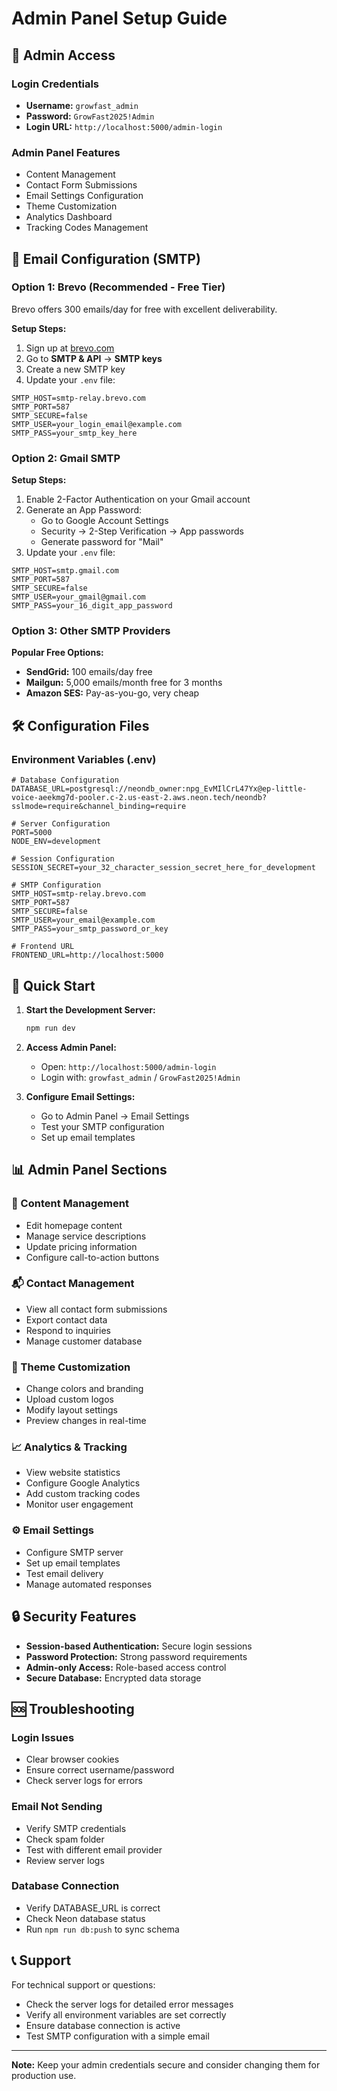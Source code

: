 # Admin Panel Setup Guide

## 🔐 Admin Access

### Login Credentials
- **Username:** `growfast_admin`
- **Password:** `GrowFast2025!Admin`
- **Login URL:** `http://localhost:5000/admin-login`

### Admin Panel Features
- Content Management
- Contact Form Submissions
- Email Settings Configuration
- Theme Customization
- Analytics Dashboard
- Tracking Codes Management

## 📧 Email Configuration (SMTP)

### Option 1: Brevo (Recommended - Free Tier)

Brevo offers 300 emails/day for free with excellent deliverability.

**Setup Steps:**
1. Sign up at [brevo.com](https://brevo.com)
2. Go to **SMTP & API** → **SMTP keys**
3. Create a new SMTP key
4. Update your `.env` file:

```env
SMTP_HOST=smtp-relay.brevo.com
SMTP_PORT=587
SMTP_SECURE=false
SMTP_USER=your_login_email@example.com
SMTP_PASS=your_smtp_key_here
```

### Option 2: Gmail SMTP

**Setup Steps:**
1. Enable 2-Factor Authentication on your Gmail account
2. Generate an App Password:
   - Go to Google Account Settings
   - Security → 2-Step Verification → App passwords
   - Generate password for "Mail"
3. Update your `.env` file:

```env
SMTP_HOST=smtp.gmail.com
SMTP_PORT=587
SMTP_SECURE=false
SMTP_USER=your_gmail@gmail.com
SMTP_PASS=your_16_digit_app_password
```

### Option 3: Other SMTP Providers

**Popular Free Options:**
- **SendGrid:** 100 emails/day free
- **Mailgun:** 5,000 emails/month free for 3 months
- **Amazon SES:** Pay-as-you-go, very cheap

## 🛠️ Configuration Files

### Environment Variables (.env)

```env
# Database Configuration
DATABASE_URL=postgresql://neondb_owner:npg_EvMIlCrL47Yx@ep-little-voice-aeekmg7d-pooler.c-2.us-east-2.aws.neon.tech/neondb?sslmode=require&channel_binding=require

# Server Configuration
PORT=5000
NODE_ENV=development

# Session Configuration
SESSION_SECRET=your_32_character_session_secret_here_for_development

# SMTP Configuration
SMTP_HOST=smtp-relay.brevo.com
SMTP_PORT=587
SMTP_SECURE=false
SMTP_USER=your_email@example.com
SMTP_PASS=your_smtp_password_or_key

# Frontend URL
FRONTEND_URL=http://localhost:5000
```

## 🚀 Quick Start

1. **Start the Development Server:**
   ```bash
   npm run dev
   ```

2. **Access Admin Panel:**
   - Open: `http://localhost:5000/admin-login`
   - Login with: `growfast_admin` / `GrowFast2025!Admin`

3. **Configure Email Settings:**
   - Go to Admin Panel → Email Settings
   - Test your SMTP configuration
   - Set up email templates

## 📊 Admin Panel Sections

### 📝 Content Management
- Edit homepage content
- Manage service descriptions
- Update pricing information
- Configure call-to-action buttons

### 📬 Contact Management
- View all contact form submissions
- Export contact data
- Respond to inquiries
- Manage customer database

### 🎨 Theme Customization
- Change colors and branding
- Upload custom logos
- Modify layout settings
- Preview changes in real-time

### 📈 Analytics & Tracking
- View website statistics
- Configure Google Analytics
- Add custom tracking codes
- Monitor user engagement

### ⚙️ Email Settings
- Configure SMTP server
- Set up email templates
- Test email delivery
- Manage automated responses

## 🔒 Security Features

- **Session-based Authentication:** Secure login sessions
- **Password Protection:** Strong password requirements
- **Admin-only Access:** Role-based access control
- **Secure Database:** Encrypted data storage

## 🆘 Troubleshooting

### Login Issues
- Clear browser cookies
- Ensure correct username/password
- Check server logs for errors

### Email Not Sending
- Verify SMTP credentials
- Check spam folder
- Test with different email provider
- Review server logs

### Database Connection
- Verify DATABASE_URL is correct
- Check Neon database status
- Run `npm run db:push` to sync schema

## 📞 Support

For technical support or questions:
- Check the server logs for detailed error messages
- Verify all environment variables are set correctly
- Ensure database connection is active
- Test SMTP configuration with a simple email

---

**Note:** Keep your admin credentials secure and consider changing them for production use. 